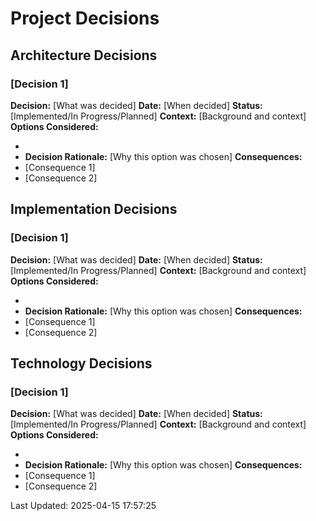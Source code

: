 # Project Decisions

## Architecture Decisions

### [Decision 1]

**Decision:** [What was decided]
**Date:** [When decided]
**Status:** [Implemented/In Progress/Planned]
**Context:** [Background and context]
**Options Considered:**
- [Option 1]: [Description]
- [Option 2]: [Description]
**Decision Rationale:** [Why this option was chosen]
**Consequences:**
- [Consequence 1]
- [Consequence 2]

## Implementation Decisions

### [Decision 1]

**Decision:** [What was decided]
**Date:** [When decided]
**Status:** [Implemented/In Progress/Planned]
**Context:** [Background and context]
**Options Considered:**
- [Option 1]: [Description]
- [Option 2]: [Description]
**Decision Rationale:** [Why this option was chosen]
**Consequences:**
- [Consequence 1]
- [Consequence 2]

## Technology Decisions

### [Decision 1]

**Decision:** [What was decided]
**Date:** [When decided]
**Status:** [Implemented/In Progress/Planned]
**Context:** [Background and context]
**Options Considered:**
- [Option 1]: [Description]
- [Option 2]: [Description]
**Decision Rationale:** [Why this option was chosen]
**Consequences:**
- [Consequence 1]
- [Consequence 2]

Last Updated: 2025-04-15 17:57:25
